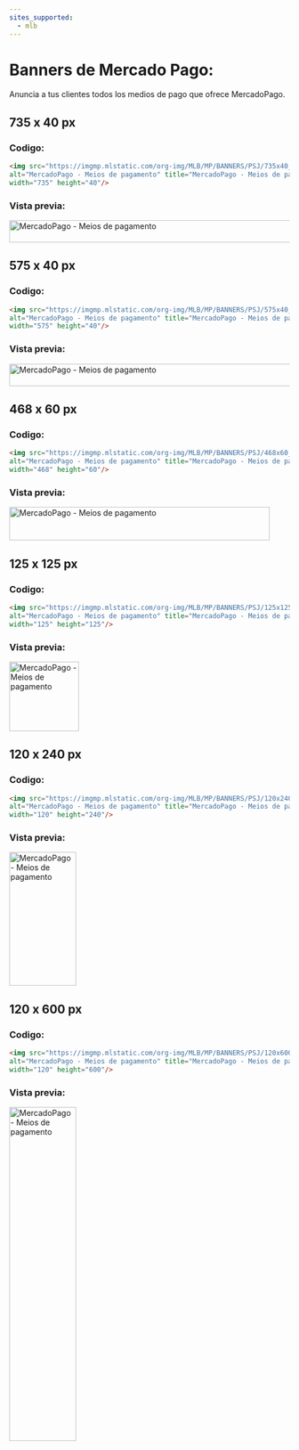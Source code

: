```yaml
---
sites_supported:
  - mlb
---
```


# Banners de Mercado Pago: 

Anuncia a tus clientes todos los medios de pago que ofrece MercadoPago.

## 735 x 40 px

### Codigo:

```html
<img src="https://imgmp.mlstatic.com/org-img/MLB/MP/BANNERS/PSJ/735x40_banner_psj_10x.jpg" 
alt="MercadoPago - Meios de pagamento" title="MercadoPago - Meios de pagamento" 
width="735" height="40"/>
```

### Vista previa:

<img src="https://imgmp.mlstatic.com/org-img/MLB/MP/BANNERS/PSJ/735x40_banner_psj_10x.jpg" alt="MercadoPago - Meios de pagamento" width="735" height="40"/>


## 575 x 40 px

### Codigo:

```html
<img src="https://imgmp.mlstatic.com/org-img/MLB/MP/BANNERS/PSJ/575x40_banner_psj_10x.jpg" 
alt="MercadoPago - Meios de pagamento" title="MercadoPago - Meios de pagamento" 
width="575" height="40"/>
```

### Vista previa:

<img src="https://imgmp.mlstatic.com/org-img/MLB/MP/BANNERS/PSJ/575x40_banner_psj_10x.jpg" alt="MercadoPago - Meios de pagamento" width="575" height="40"/>


## 468 x 60 px

### Codigo:

```html
<img src="https://imgmp.mlstatic.com/org-img/MLB/MP/BANNERS/PSJ/468x60_banner_psj_10x.jpg" 
alt="MercadoPago - Meios de pagamento" title="MercadoPago - Meios de pagamento" 
width="468" height="60"/>
```

### Vista previa:

<img src="https://imgmp.mlstatic.com/org-img/MLB/MP/BANNERS/PSJ/468x60_banner_psj_10x.jpg" alt="MercadoPago - Meios de pagamento" width="468" height="60"/>


## 125 x 125 px

### Codigo:

```html
<img src="https://imgmp.mlstatic.com/org-img/MLB/MP/BANNERS/PSJ/125x125_banner_psj_10x.jpg" 
alt="MercadoPago - Meios de pagamento" title="MercadoPago - Meios de pagamento" 
width="125" height="125"/>
```

### Vista previa:

<img src="https://imgmp.mlstatic.com/org-img/MLB/MP/BANNERS/PSJ/125x125_banner_psj_10x.jpg" alt="MercadoPago - Meios de pagamento" width="125" height="125"/>


## 120 x 240 px

### Codigo:

```html
<img src="https://imgmp.mlstatic.com/org-img/MLB/MP/BANNERS/PSJ/120x240_banner_psj_10x.jpg" 
alt="MercadoPago - Meios de pagamento" title="MercadoPago - Meios de pagamento" 
width="120" height="240"/>
```

### Vista previa:

<img src="https://imgmp.mlstatic.com/org-img/MLB/MP/BANNERS/PSJ/120x240_banner_psj_10x.jpg" alt="MercadoPago - Meios de pagamento" width="120" height="240"/>


## 120 x 600 px

### Codigo:

```html
<img src="https://imgmp.mlstatic.com/org-img/MLB/MP/BANNERS/PSJ/120x600_banner_psj_10x.jpg" 
alt="MercadoPago - Meios de pagamento" title="MercadoPago - Meios de pagamento" 
width="120" height="600"/>
```

### Vista previa:

<img src="https://imgmp.mlstatic.com/org-img/MLB/MP/BANNERS/PSJ/120x600_banner_psj_10x.jpg" alt="MercadoPago - Meios de pagamento" width="120" height="600"/>